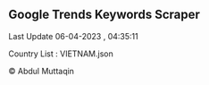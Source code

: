 

## Google Trends Keywords Scraper 
 
Last Update 06-04-2023 , 04:35:11

Country List :
VIETNAM.json



© Abdul Muttaqin 
